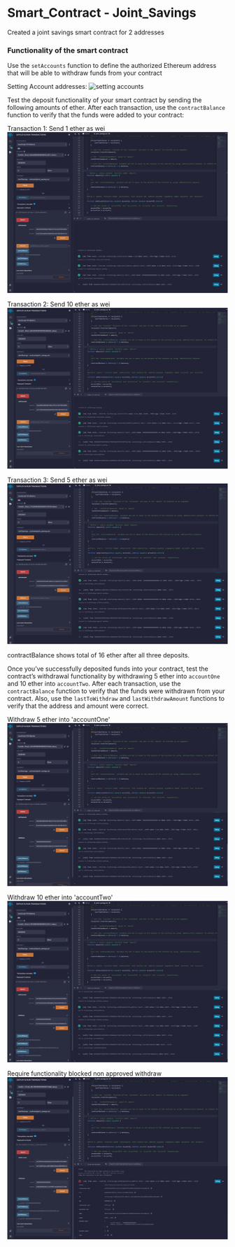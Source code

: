 # Smart_Contract - Joint_Savings
Created a joint savings smart contract for 2 addresses

### Functionality of the smart contract

Use the `setAccounts` function to define the authorized Ethereum address that will be able to withdraw funds from your contract

Setting Account addresses:
![setting accounts](..\Execution_Results\setAccounts.jpg)


Test the deposit functionality of your smart contract by sending the following amounts of ether. After each transaction, use the `contractBalance` function to verify that the funds were added to your contract:

Transaction 1: Send 1 ether as wei
![First transaction](Execution_Results\transaction1.jpg)

Transaction 2: Send 10 ether as wei
![Second transaction](Execution_Results\transaction2.jpg)

Transaction 3: Send 5 ether as wei
![Third transaction](Execution_Results\transaction3.jpg)

contractBalance shows total of 16 ether after all three deposits.

Once you’ve successfully deposited funds into your contract, test the contract’s withdrawal functionality by withdrawing 5 ether into `accountOne` and 10 ether into `accountTwo`. After each transaction, use the `contractBalance` function to verify that the funds were withdrawn from your contract. Also, use the `lastToWithdraw` and `lastWithdrawAmount` functions to verify that the address and amount were correct.

Withdraw 5 ether into 'accountOne'
![First withdraw](Execution_Results\withdraw1.jpg)

Withdraw 10 ether into 'accountTwo'
![Second withdraw](Execution_Results\withdraw2.jpg)

Require functionality blocked non approved withdraw
![Rejected](Execution_Results\rejected.jpg)
